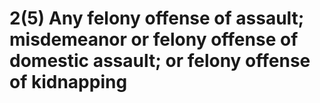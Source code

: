 # 2(5)  Any felony offense of assault; misdemeanor or felony offense of domestic assault; or felony offense of kidnapping
